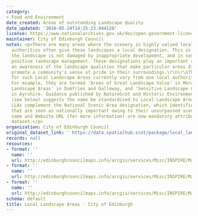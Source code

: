 ```yaml
---
category:
- Food and Environment
date_created: Areas of outstanding Landscape Quality
date_updated: '2016-05-24T14:25:23.944128'
license: https://www.nationalarchives.gov.uk/doc/open-government-licence/version/3/
maintainer: City of Edinburgh Council
notes: <p>There are many areas where the scenery is highly valued locally and local
  authorities often give these landscapes a local designation. This is to ensure that
  the landscape is not damaged by inappropriate development, and in some cases encourage
  positive landscape management. These designations play an important role in developing
  an awareness of the landscape qualities that make particular areas distinctive and
  promote a community's sense of pride in their surroundings.\r\n\r\nThe names used
  for such Local Landscape Areas currently vary from one local authority to another.
  For example, they are termed 'Areas of Great Landscape Value' in Moray, 'Special
  Landscape Areas' in Dumfries and Galloway, and 'Sensitive Landscape Character Areas'
  in Ayrshire. Guidance published by NatureScot and Historic Environment Scotland
  (see below) suggests the name be standardised to Local Landscape Areas (LLA) now.
  LLAs complement the National Scenic Area designation, which identifies those landscapes
  that are seen as nationally important owing to their unsurpassed scenery.\r\nhttps://www.nature.scot/professional-advice/protected-areas-and-species/protected-areas/local-designations/local-landscape-areas\r\n\r\nSite
  name and Website URL (for more information) are now mandatory attributes for this
  dataset.</p>
organization: City of Edinburgh Council
original_dataset_link: ' https://data.spatialhub.scot/package/local_landscape_designation-ce'
records: null
resources:
- format: ''
  name: ''
  url: http://edinburghcouncilmaps.info/arcgis/services/Misc/INSPIRE/MapServer/WFSServer?request=GetCapabilities&service=WFS
- format: ''
  name: ''
  url: http://edinburghcouncilmaps.info/arcgis/services/Misc/INSPIRE/MapServer/WFSServer?request=GetCapabilities&service=WFS
- format: ''
  name: ''
  url: http://edinburghcouncilmaps.info/arcgis/services/Misc/INSPIRE/MapServer/WFSServer?request=GetCapabilities&service=WFS
schema: default
title: Local Landscape Areas - City of Edinburgh
---
```


